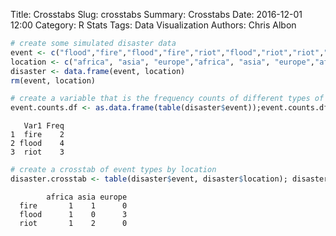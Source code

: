 Title: Crosstabs
Slug: crosstabs
Summary: Crosstabs
Date: 2016-12-01 12:00
Category: R Stats
Tags: Data Visualization
Authors: Chris Albon




```R
# create some simulated disaster data
event <- c("flood","fire","flood","fire","riot","flood","riot","riot","flood");
location <- c("africa", "asia", "europe","africa", "asia", "europe","africa", "asia", "europe")
disaster <- data.frame(event, location)
rm(event, location)
```


```R
# create a variable that is the frequency counts of different types of disaster events
event.counts.df <- as.data.frame(table(disaster$event));event.counts.df
```




       Var1 Freq
    1  fire    2
    2 flood    4
    3  riot    3




```R
# create a crosstab of event types by location
disaster.crosstab <- table(disaster$event, disaster$location); disaster.crosstab
```





            africa asia europe
      fire       1    1      0
      flood      1    0      3
      riot       1    2      0
